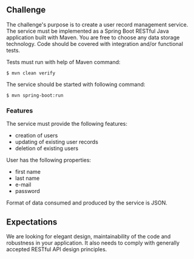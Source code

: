 ## Challenge

The challenge's purpose is to create a user record management service. The service must be implemented as a Spring Boot RESTful
Java application built with Maven. You are free to choose any data storage technology. Code should be covered with
integration and/or functional tests.

Tests must run with help of Maven command:
 
    $ mvn clean verify

The service should be started with following command:

    $ mvn spring-boot:run

### Features

The service must provide the following features:

  - creation of users
  - updating of existing user records
  - deletion of existing users

User has the following properties:

  - first name
  - last name
  - e-mail
  - password

Format of data consumed and produced by the service is JSON.

## Expectations

We are looking for elegant design, maintainability of the code and robustness in your application. It also needs to comply with generally accepted RESTful API design principles.
